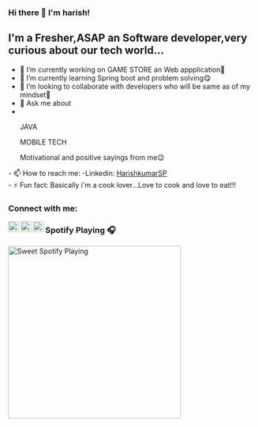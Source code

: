 ### Hi there 👋 I'm harish!

## I'm a Fresher,ASAP an Software developer,very curious about our tech world...

- 🔭 I’m currently working on GAME STORE an Web appplication🧐
- 🌱 I’m currently learning Spring boot and problem solving😋
- 👯 I’m looking to collaborate with developers who will be same as of my mindset🤪
- 💬 Ask me about<li>
<ul>JAVA</ul>
<ul>MOBILE TECH</ul>
<ul>Motivational and positive sayings from me😉</ul></li>
 - 📫 How to reach me: 
 -Linkedin: <a href="https://www.linkedin.com/in/harishkumar-sp-11557a1ab/">HarishkumarSP</a>
 <br>
- ⚡ Fun fact: Basically i'm a cook lover...Love to cook and love to eat!!!

### Connect with me:

[<img align="left" alt="sweet_harish07 | Twitter" width="22px" src="https://cdn.jsdelivr.net/npm/simple-icons@v3/icons/twitter.svg" />][twitter]
[<img align="left" alt="HarishkumarSP | LinkedIn" width="22px" src="https://cdn.jsdelivr.net/npm/simple-icons@v3/icons/linkedin.svg" />][linkedin]
[<img align="left" alt="sweet_harish | Instagram" width="22px" src="https://cdn.jsdelivr.net/npm/simple-icons@v3/icons/instagram.svg" />][instagram]


### Spotify Playing 🎧

[<img src="https://api.spotify.com/v1/player/currently-playing" alt="Sweet Spotify Playing" width="350" />](https://open.spotify.com/user/lpsfm9tvcqrr4dfuxjsq2zjg4?si=fTdNMHlcSQKRATZD46u25Q)






[twitter]: https://twitter.com/sweet_harish07
[instagram]: https://instagram.com/sweet_harish
[linkedin]: https://www.linkedin.com/in/harishkumar-sp-11557a1ab/